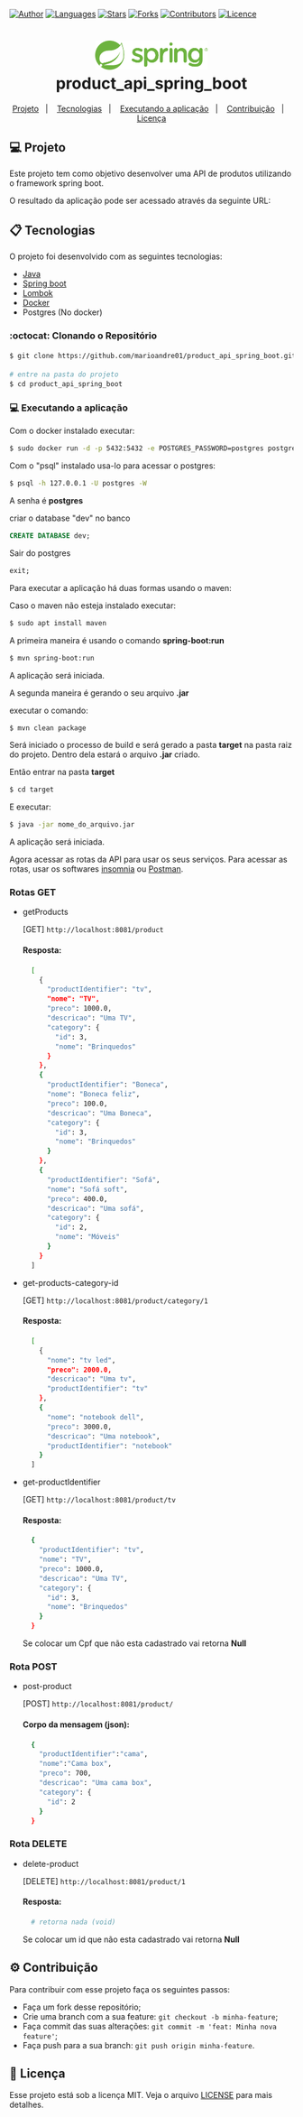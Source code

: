 [![Author](https://img.shields.io/badge/author-marioandre01-00b300?style=flat-square)](https://github.com/marioandre01)
[![Languages](https://img.shields.io/github/languages/count/marioandre01/product_api_spring_boot?color=%2300b300&style=flat-square)](#)
[![Stars](https://img.shields.io/github/stars/marioandre01/product_api_spring_boot?color=00b300&style=flat-square)](https://github.com/marioandre01/product_api_spring_boot/stargazers)
[![Forks](https://img.shields.io/github/forks/marioandre01/product_api_spring_boot?color=%2300b300&style=flat-square)](https://github.com/marioandre01/product_api_spring_boot/network/members)
[![Contributors](https://img.shields.io/github/contributors/marioandre01/product_api_spring_boot?color=00b300&style=flat-square)](https://github.com/marioandre01/product_api_spring_boot/graphs/contributors)
[![Licence](https://img.shields.io/github/license/marioandre01/product_api_spring_boot?color=%2300b300&style=flat-square)](https://github.com/marioandre01/product_api_spring_boot/blob/master/LICENCE.md)


<h1 align="center">
  <img alt="logo-spring" title="logo-spring" src="src/main/resources/imgs/logo_spring_boot.svg" width="200px" />
  <br>
  product_api_spring_boot
</h1>

<p align="center"> 
  <a href="#-projeto">Projeto</a>&nbsp;&nbsp;&nbsp;|&nbsp;&nbsp;&nbsp;
  <a href="#-tecnologias">Tecnologias</a>&nbsp;&nbsp;&nbsp;|&nbsp;&nbsp;&nbsp;
  <a href="#-executando-a-aplicação">Executando a aplicação</a>&nbsp;&nbsp;&nbsp;|&nbsp;&nbsp;&nbsp;
  <a href="#gear-contribuição">Contribuição</a>&nbsp;&nbsp;&nbsp;|&nbsp;&nbsp;&nbsp;
  <a href="#memo-licença">Licença</a>
</p>

## 💻 Projeto

Este projeto tem como objetivo desenvolver uma API de produtos utilizando o framework spring boot.

O resultado da aplicação pode ser acessado através da seguinte URL: 

## 📋 Tecnologias

O projeto foi desenvolvido com as seguintes tecnologias:

- [Java](https://www.java.com/pt-BR/)
- [Spring boot](https://spring.io/)
- [Lombok](https://projectlombok.org/)
- [Docker](https://docs.docker.com/engine/install/ubuntu/)
- Postgres (No docker)

<!-- ## 🎨 Layout

### 💻 Web 

<p align="center">
  <img alt="Podcastr web" title="Podcastr web" src="public/podcastr-tela01.png" width="800px">
  <img alt="Podcastr web" title="Podcastr web" src="public/podcastr-tela02.png" width="800px">
  <img alt="Podcastr web" title="Podcastr web" src="public/podcastr-tela03.png" width="800px">
</p>
</p> -->

### :octocat: Clonando o Repositório

```bash
$ git clone https://github.com/marioandre01/product_api_spring_boot.git

# entre na pasta do projeto
$ cd product_api_spring_boot
```
### 💻 Executando a aplicação

Com o docker instalado executar:
```bash
$ sudo docker run -d -p 5432:5432 -e POSTGRES_PASSWORD=postgres postgres
```

Com o "psql" instalado usa-lo para acessar o postgres:
```bash
$ psql -h 127.0.0.1 -U postgres -W
```
A senha é **postgres**

criar o database "dev" no banco
```sql
CREATE DATABASE dev;
```

Sair do postgres
```sql
exit;
```

Para executar a aplicação há duas formas usando o maven:

Caso o maven não esteja instalado executar:

```bash
$ sudo apt install maven
```
A primeira maneira é usando o comando **spring-boot:run**

```bash
$ mvn spring-boot:run
```
A aplicação será iniciada.

A segunda maneira é gerando o seu arquivo **.jar**

 executar o comando:
```bash
$ mvn clean package
```
Será iniciado o processo de build e será gerado a pasta **target** na pasta raiz do projeto. Dentro dela estará o arquivo **.jar** criado.

Então entrar na pasta **target**
```bash
$ cd target
```
E executar:
```bash
$ java -jar nome_do_arquivo.jar
```
A aplicação será iniciada.

Agora acessar as rotas da API para usar os seus serviços. Para acessar as rotas, usar os softwares [insomnia](https://insomnia.rest/download) ou [Postman](https://www.postman.com/downloads/).

### Rotas GET
- getProducts

  [GET] `http://localhost:8081/product`
  #### Resposta:   
  ```bash
    [
      {
        "productIdentifier": "tv",
        "nome": "TV",
        "preco": 1000.0,
        "descricao": "Uma TV",
        "category": {
          "id": 3,
          "nome": "Brinquedos"
        }
      },
      {
        "productIdentifier": "Boneca",
        "nome": "Boneca feliz",
        "preco": 100.0,
        "descricao": "Uma Boneca",
        "category": {
          "id": 3,
          "nome": "Brinquedos"
        }
      },
      {
        "productIdentifier": "Sofá",
        "nome": "Sofá soft",
        "preco": 400.0,
        "descricao": "Uma sofá",
        "category": {
          "id": 2,
          "nome": "Móveis"
        }
      }
    ]  
  ```
  
- get-products-category-id

  [GET] `http://localhost:8081/product/category/1`
  #### Resposta: 
  ```bash   
    [
      {
        "nome": "tv led",
        "preco": 2000.0,
        "descricao": "Uma tv",
        "productIdentifier": "tv"
      },
      {
        "nome": "notebook dell",
        "preco": 3000.0,
        "descricao": "Uma notebook",
        "productIdentifier": "notebook"
      }
    ]
  ```

- get-productIdentifier

  [GET] `http://localhost:8081/product/tv`
  #### Resposta:
  ```bash   
    {
      "productIdentifier": "tv",
      "nome": "TV",
      "preco": 1000.0,
      "descricao": "Uma TV",
      "category": {
        "id": 3,
        "nome": "Brinquedos"
      }
    }
  ```
  Se colocar um Cpf que não esta cadastrado vai retorna **Null**

### Rota POST
- post-product

  [POST] `http://localhost:8081/product/`
  #### Corpo da mensagem (json): 
  ```bash   
    {
      "productIdentifier":"cama",
      "nome":"Cama box",
      "preco": 700,
      "descricao": "Uma cama box",
      "category": {
        "id": 2
      }
    }
  ```

### Rota DELETE
- delete-product

  [DELETE] `http://localhost:8081/product/1`
  #### Resposta: 
  ```bash   
    # retorna nada (void)
  ```
  Se colocar um id que não esta cadastrado vai retorna **Null**


## :gear: Contribuição

Para contribuir com esse projeto faça os seguintes passos:

- Faça um fork desse repositório;
- Crie uma branch com a sua feature: `git checkout -b minha-feature`;
- Faça commit das suas alterações: `git commit -m 'feat: Minha nova feature'`;
- Faça push para a sua branch: `git push origin minha-feature`.

## :memo: Licença

Esse projeto está sob a licença MIT. Veja o arquivo [LICENSE](./LICENSE.md) para mais detalhes.






